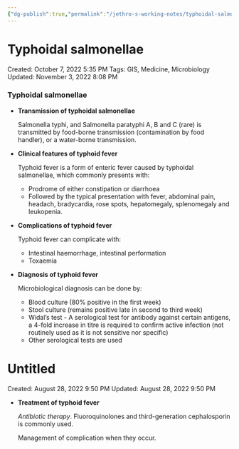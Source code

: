 ```yaml
---
{"dg-publish":true,"permalink":"/jethro-s-working-notes/typhoidal-salmonellae/","dgPassFrontmatter":true}
---
```



# Typhoidal salmonellae

Created: October 7, 2022 5:35 PM
Tags: GIS, Medicine, Microbiology
Updated: November 3, 2022 8:08 PM

### Typhoidal salmonellae

- **Transmission of typhoidal salmonellae**
    
    Salmonella typhi, and Salmonella paratyphi A, B and C (rare) is transmitted by food-borne transmission (contamination by food handler), or a water-borne transmission.
    
- **Clinical features of typhoid fever**
    
    Typhoid fever is a form of enteric fever caused by typhoidal salmonellae, which commonly presents with:
    
    - Prodrome of either constipation or diarrhoea
    - Followed by the typical presentation with fever, abdominal pain, headach, bradycardia, rose spots, hepatomegaly, splenomegaly and leukopenia.
- **Complications of typhoid fever**
    
    Typhoid fever can complicate with:
    
    - Intestinal haemorrhage, intestinal performation
    - Toxaemia
- **Diagnosis of typhoid fever**
    
    Microbiological diagnosis can be done by:
    
    - Blood culture (80% positive in the first week)
    - Stool culture (remains positive late in second to third week)
    - Widal’s test - A serological test for antibody against certain antigens, a 4-fold increase in titre is required to confirm active infection (not routinely used as it is not sensitive nor specific)
    - Other serological tests are used
    
    
<div class="transclusion internal-embed is-loaded"><div class="markdown-embed">





# Untitled

Created: August 28, 2022 9:50 PM
Updated: August 28, 2022 9:50 PM

</div></div>

    
- **Treatment of typhoid fever**
    
    *Antibiotic therapy*. Fluoroquinolones and third-generation cephalosporin is commonly used.
    
    Management of complication when they occur.